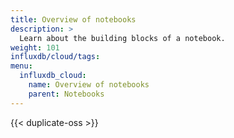 ```yaml
---
title: Overview of notebooks
description: >
  Learn about the building blocks of a notebook.
weight: 101
influxdb/cloud/tags:
menu:
  influxdb_cloud:
    name: Overview of notebooks
    parent: Notebooks
---
```


{{< duplicate-oss >}}
